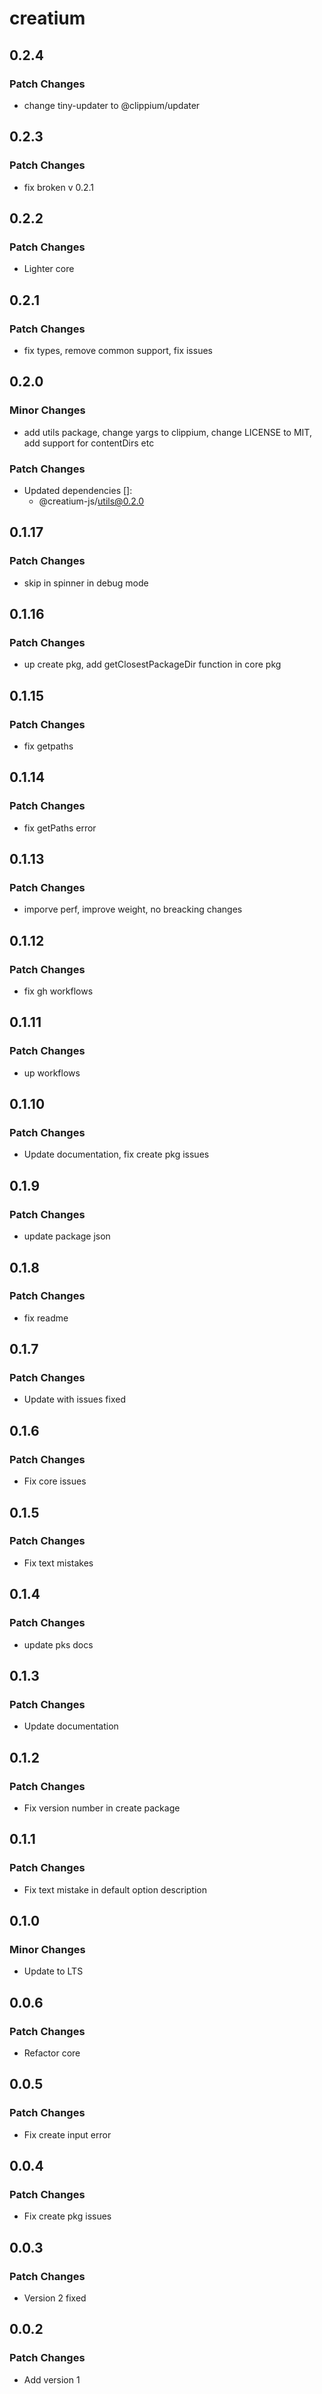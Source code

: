 # creatium

## 0.2.4

### Patch Changes

- change tiny-updater to @clippium/updater

## 0.2.3

### Patch Changes

- fix broken v 0.2.1

## 0.2.2

### Patch Changes

- Lighter core

## 0.2.1

### Patch Changes

- fix types, remove common support, fix issues

## 0.2.0

### Minor Changes

- add utils package, change yargs to clippium, change LICENSE to MIT, add support for contentDirs etc

### Patch Changes

- Updated dependencies []:
  - @creatium-js/utils@0.2.0

## 0.1.17

### Patch Changes

- skip in spinner in debug mode

## 0.1.16

### Patch Changes

- up create pkg, add getClosestPackageDir function in core pkg

## 0.1.15

### Patch Changes

- fix getpaths

## 0.1.14

### Patch Changes

- fix getPaths error

## 0.1.13

### Patch Changes

- imporve perf, improve weight, no breacking changes

## 0.1.12

### Patch Changes

- fix gh workflows

## 0.1.11

### Patch Changes

- up workflows

## 0.1.10

### Patch Changes

- Update documentation, fix create pkg issues

## 0.1.9

### Patch Changes

- update package json

## 0.1.8

### Patch Changes

- fix readme

## 0.1.7

### Patch Changes

- Update with issues fixed

## 0.1.6

### Patch Changes

- Fix core issues

## 0.1.5

### Patch Changes

- Fix text mistakes

## 0.1.4

### Patch Changes

- update pks docs

## 0.1.3

### Patch Changes

- Update documentation

## 0.1.2

### Patch Changes

- Fix version number in create package

## 0.1.1

### Patch Changes

- Fix text mistake in default option description

## 0.1.0

### Minor Changes

- Update to LTS

## 0.0.6

### Patch Changes

- Refactor core

## 0.0.5

### Patch Changes

- Fix create input error

## 0.0.4

### Patch Changes

- Fix create pkg issues

## 0.0.3

### Patch Changes

- Version 2 fixed

## 0.0.2

### Patch Changes

- Add version 1
